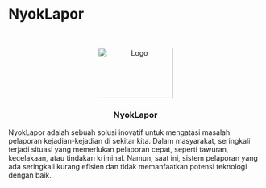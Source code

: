 # NyokLapor

<br />
<p align="center">
  <img src="./src/public/icons/nyoklapor-icon.png" alt="Logo" width="150" height="100">
  <h3 align="center">NyokLapor</h3>
</p>

NyokLapor adalah sebuah solusi inovatif untuk mengatasi masalah pelaporan kejadian-kejadian di sekitar kita. Dalam masyarakat, seringkali terjadi situasi yang memerlukan pelaporan cepat, seperti tawuran, kecelakaan, atau tindakan kriminal. Namun, saat ini, sistem pelaporan yang ada seringkali kurang efisien dan tidak memanfaatkan potensi teknologi dengan baik.
